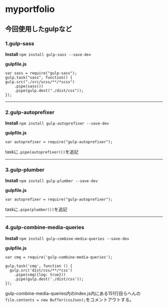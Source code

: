 # myportfolio

## 今回使用したgulpなど

### 1.gulp-sass

**Install**
`npm install gulp-sass --save-dev`

**gulpfile.js**

    var sass = require("gulp-sass");
    gulp.task("sass", function() {
    gulp.src("./src/scss/**/*scss")
        .pipe(sass())
        .pipe(gulp.dest("./dist/css"));
    });

---

### 2.gulp-autoprefixer

**Install**
`npm install gulp-autoprefixer --save-dev`

**gulpfile.js**

 	var autoprefixer = require("gulp-autoprefixer");

 taskに`.pipe(autoprefixer())`を追記

---

### 3.gulp-plumber

**Install**
`npm install gulp-plumber --save-dev`

**gulpfile.js**

 	var autoprefixer = require("gulp-autoprefixer");

 taskに`.pipe(plumber())`を追記

 ---

### 4.gulp-combine-media-queries

**Install**
`npm install gulp-combine-media-queries --save-dev`

**gulpfile.js**

 	var cmq = require('gulp-combine-media-queries');

	gulp.task('cmq', function () {
	  gulp.src('dist/css/**/*css')
	    .pipe(cmq({log: true}))
	    .pipe(gulp.dest('./dist/css'));
	});

gulp-combine-media-queries内のindex.js内にある151行目らへんの`file.contents = new Buffer(cssJson);`をコメントアウトする。
